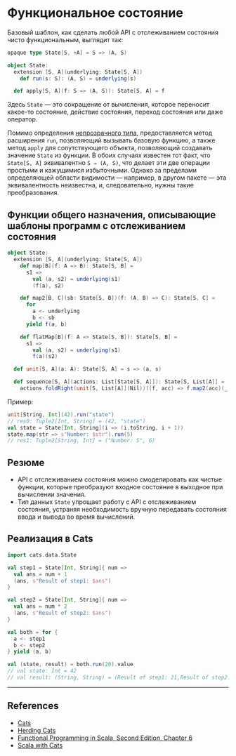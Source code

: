 # Функциональное состояние

Базовый шаблон, как сделать любой API с отслеживанием состояния чисто функциональным, выглядит так:

```scala
opaque type State[S, +A] = S => (A, S)

object State:
  extension [S, A](underlying: State[S, A])
    def run(s: S): (A, S) = underlying(s)

  def apply[S, A](f: S => (A, S)): State[S, A] = f
```

Здесь `State` — это сокращение от вычисления, которое переносит какое-то состояние, действие состояния, 
переход состояния или даже оператор. 

Помимо определения [непрозрачного типа](../scala/type-system/types-opaque), 
предоставляется метод расширения `run`, позволяющий вызывать базовую функцию, 
а также метод `apply` для сопутствующего объекта, позволяющий создавать значение `State` из функции. 
В обоих случаях известен тот факт, что `State[S, A]` эквивалентно `S ⇒ (A, S)`, 
что делает эти две операции простыми и кажущимися избыточными. 
Однако за пределами определяющей области видимости — например, в другом пакете — эта эквивалентность неизвестна, 
и, следовательно, нужны такие преобразования. 

## Функции общего назначения, описывающие шаблоны программ с отслеживанием состояния

```scala
object State:
  extension [S, A](underlying: State[S, A])
    def map[B](f: A => B): State[S, B] =
      s1 =>
        val (a, s2) = underlying(s1)
        (f(a), s2)

    def map2[B, C](sb: State[S, B])(f: (A, B) => C): State[S, C] =
      for
        a <- underlying
        b <- sb
      yield f(a, b)

    def flatMap[B](f: A => State[S, B]): State[S, B] =
      s1 =>
        val (a, s2) = underlying(s1)
        f(a)(s2)

  def unit[S, A](a: A): State[S, A] = s => (a, s)

  def sequence[S, A](actions: List[State[S, A]]): State[S, List[A]] =
    actions.foldRight(unit[S, List[A]](Nil))((f, acc) => f.map2(acc)(_ :: _))
```

Пример:

```scala
unit[String, Int](42).run("state")
// res0: Tuple2[Int, String] = (42, "state")
val state = State[Int, String](i => (i.toString, i + 1))
state.map(str => s"Number: $str").run(5)
// res1: Tuple2[String, Int] = ("Number: 5", 6)
```

## Резюме

- API с отслеживанием состояния можно смоделировать как чистые функции, 
которые преобразуют входное состояние в выходное при вычислении значения.
- Тип данных `State` упрощает работу с API с отслеживанием состояния, 
устраняя необходимость вручную передавать состояния ввода и вывода во время вычислений.


## Реализация в Cats

```scala
import cats.data.State

val step1 = State[Int, String]{ num =>
  val ans = num + 1
  (ans, s"Result of step1: $ans")
}

val step2 = State[Int, String]{ num =>
  val ans = num * 2
  (ans, s"Result of step2: $ans")
}

val both = for {
  a <- step1
  b <- step2
} yield (a, b)

val (state, result) = both.run(20).value
// val state: Int = 42
// val result: (String, String) = (Result of step1: 21,Result of step2: 42)
```


---

## References

- [Cats](https://typelevel.org/cats/datatypes/state.html)
- [Herding Cats](http://eed3si9n.com/herding-cats/State.html)
- [Functional Programming in Scala, Second Edition, Chapter 6](https://www.manning.com/books/functional-programming-in-scala-second-edition?query=Functional%20Programming%20in%20Scala,%20Second%20Edition)
- [Scala with Cats](https://www.scalawithcats.com/dist/scala-with-cats.html#the-state-monad)
